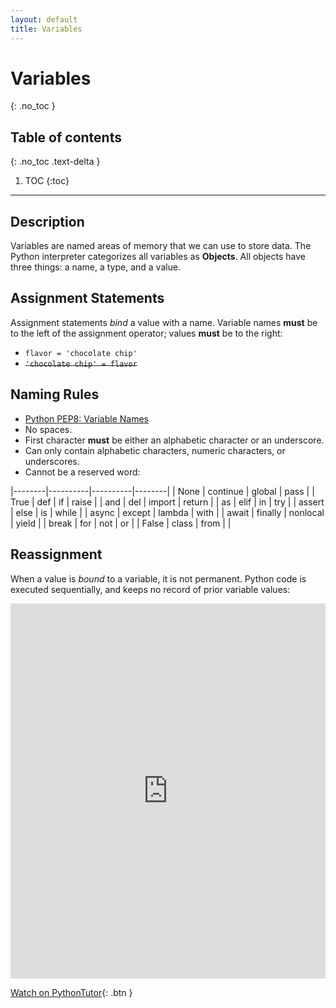 ```yaml
---
layout: default
title: Variables
---
```

# Variables
{: .no_toc }
## Table of contents
{: .no_toc .text-delta }

1. TOC
{:toc}

---

## Description
Variables are named areas of memory that we can use to store data. The Python interpreter categorizes all variables as **Objects**. All objects have three things: a name, a type, and a value.


## Assignment Statements
Assignment statements *bind* a value with a name. Variable names **must** be to the left of the assignment operator; values **must** be to the right:
- ```flavor = 'chocolate chip'```
- ~~```'chocolate chip' = flavor```~~

## Naming Rules
- [Python PEP8: Variable Names](https://www.python.org/dev/peps/pep-0008/#function-and-variable-names)
- No spaces.
- First character **must** be either an alphabetic character or an underscore.
- Can only contain alphabetic characters, numeric characters, or underscores.
- Cannot be a reserved word:

|--------|----------|----------|--------|
| None   | continue | global   | pass   |
| True   | def      | if       | raise  |
| and    | del      | import   | return |
| as     | elif     | in       | try    |
| assert | else     | is       | while  |
| async  | except   | lambda   | with   |
| await  | finally  | nonlocal | yield  |
| break  | for      | not      | or     |
| False  | class    | from     |        |

## Reassignment
When a value is *bound* to a variable, it is not permanent. Python code is executed sequentially, and keeps no record of prior variable values:

<iframe height="600px" width="100%" src="https://repl.it/@bianca_ruiz/variables?lite=true" scrolling="no" frameborder="no" allowtransparency="true" allowfullscreen="true" sandbox="allow-forms allow-pointer-lock allow-popups allow-same-origin allow-scripts allow-modals"></iframe>

[Watch on PythonTutor](http://www.pythontutor.com/visualize.html#code=def%20main%28%29%3A%0A%0A%20%20%20%20%23%20I%20buy%203%20cookies%20at%20Crumbl%3A%0A%20%20%20%20cookies%20%3D%203%0A%20%20%20%20print%28'Three%20cookies%3A%20nom%20nom%20nom'%29%0A%20%20%20%20%23%20I%20buy%20one%20more%20cookie%3A%0A%20%20%20%20cookies%20%2B%3D%201%0A%20%20%20%20print%28'Fourth%20cookie%3A%20nom%20nom%20nom'%29%0A%20%20%20%20%23%20I%20buy%20one%20last%20cookie%3A%0A%20%20%20%20cookies%20%2B%3D%201%0A%20%20%20%20print%28'Fifth%20cookie%3A%20nom%20nom%20nom'%29%0A%20%20%20%20%23%20The%20value%20of%20cookie%20is%20now%205%3A%0A%20%20%20%20print%28f'I%20ate%20%7Bcookies%7D%20cookies!!'%29%0A%0Aif%20__name__%20%3D%3D%20'__main__'%3A%0A%20%20%20%20main%28%29&cumulative=false&curInstr=0&heapPrimitives=nevernest&mode=display&origin=opt-frontend.js&py=3&rawInputLstJSON=%5B%5D&textReferences=false){: .btn }
